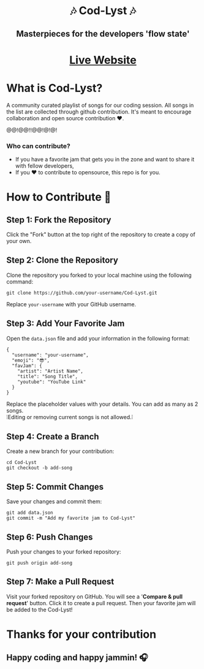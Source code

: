 <div align="center">
  <h1>🎶 Cod-Lyst 🎶</h1>
  <h2 >Masterpieces for the developers 'flow state'</h2>
</div>

<span align="center">
  
  # [Live Website](https://k-o-v-i-d.github.io/Cod-Lyst.github.io/)
</span>



# What is **Cod-Lyst**?

A community curated playlist of songs for our coding session. All songs in the list are collected through github contribution. It's meant to encourage collaboration and open source contribution ❤️.

@@!@@!!@@!@!@!

### Who can contribute?

- If you have a favorite jam that gets you in the zone and want to share it with fellow developers,
- If you ❤️ to contribute to opensource, this repo is for you.

#

# How to Contribute 🤗

## Step 1: Fork the Repository

Click the "Fork" button at the top right of the repository to create a copy of your own.

## Step 2: Clone the Repository

Clone the repository you forked to your local machine using the following command:

```
git clone https://github.com/your-username/Cod-Lyst.git
```

Replace `your-username` with your GitHub username.

## Step 3: Add Your Favorite Jam

Open the `data.json` file and add your information in the following format:

```
{
  "username": "your-username",
  "emoji": "😎",
  "favJam": {
    "artist": "Artist Name",
    "title": "Song Title",
    "youtube": "YouTube Link"
  }
}
```

Replace the placeholder values with your details. You can add as many as 2 songs. </br>
❕Editing or removing current songs is not allowed.❕

## Step 4: Create a Branch

Create a new branch for your contribution:

```
cd Cod-Lyst
git checkout -b add-song
```

## Step 5: Commit Changes

Save your changes and commit them:

```
git add data.json
git commit -m "Add my favorite jam to Cod-Lyst"

```

## Step 6: Push Changes

Push your changes to your forked repository:

```
git push origin add-song
```

## Step 7: Make a Pull Request

Visit your forked repository on GitHub. You will see a '**Compare & pull request**' button. Click it to create a pull request. Then your favorite jam will be added to the Cod-Lyst!

###

# Thanks for your contribution

## Happy coding and happy jammin! 🎧






